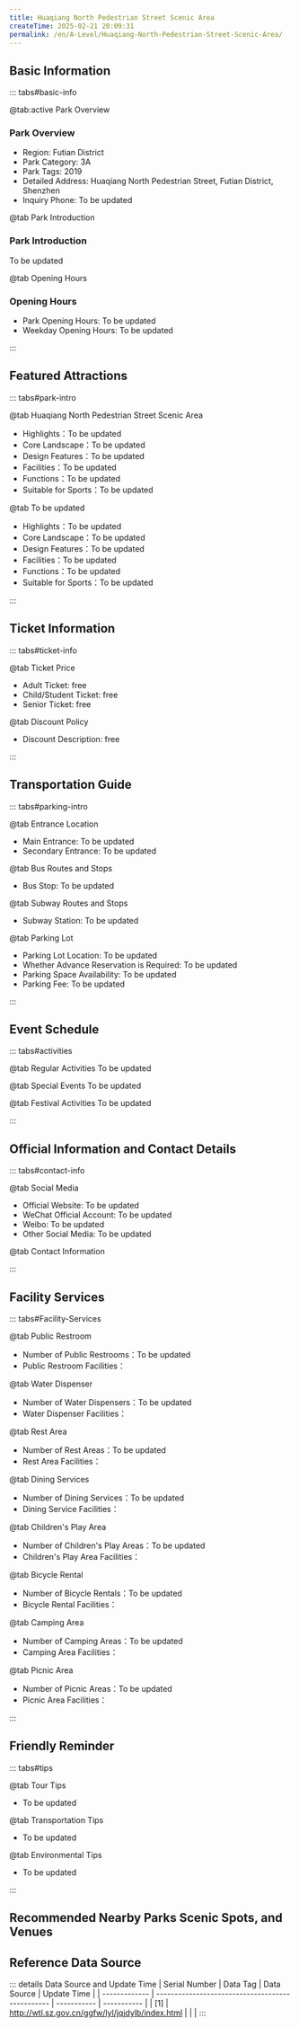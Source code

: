 ```yaml
---
title: Huaqiang North Pedestrian Street Scenic Area
createTime: 2025-02-21 20:09:31
permalink: /en/A-Level/Huaqiang-North-Pedestrian-Street-Scenic-Area/
---
```



<script setup>
import ImageSwiper from '/.vuepress/theme/components/ImageSwiper.vue'
// 轮播图数据
const swiperItems = [
    {
                link: 'https://pub-187e90a3327b41ccb8869558b6b8bbc0.r2.dev/2025/01/8d936710a7b38da431335f0e5c6beb78.jpg',
                title: 'Huaqiang North Pedestrian Street Scenic Area',
                description: 'To be updated...',
                author: 'Shenzhen Government Online',
                date: '2025/02/23'
                },
  {
                link: 'https://pub-187e90a3327b41ccb8869558b6b8bbc0.r2.dev/2025/01/8d936710a7b38da431335f0e5c6beb78.jpg',
                title: 'Huaqiang North Pedestrian Street Scenic Area',
                description: 'To be updated...',
                author: 'Shenzhen Government Online',
                date: '2025/02/23'
                }
]
// 配置项
const swiperConfig = {
  height: 500,
  showInfo: true
}
</script>
<!-- 轮播图组件 -->
<ImageSwiper :items="swiperItems" :config="swiperConfig" />



## Basic Information

::: tabs#basic-info

@tab:active Park Overview
### Park Overview
- Region: Futian District
- Park Category: 3A
- Park Tags: 2019
- Detailed Address: Huaqiang North Pedestrian Street, Futian District, Shenzhen
- Inquiry Phone: To be updated

@tab Park Introduction
### Park Introduction
To be updated

@tab Opening Hours
### Opening Hours
- Park Opening Hours: To be updated
- Weekday Opening Hours: To be updated

:::

## Featured Attractions

::: tabs#park-intro

@tab Huaqiang North Pedestrian Street Scenic Area
<ImageCard
image="https://pub-187e90a3327b41ccb8869558b6b8bbc0.r2.dev/2025/01/8d936710a7b38da431335f0e5c6beb78.jpg"
    title="Huaqiang North Pedestrian Street Scenic Area"
    description="To be updated"
    date=""
    author="Shenzhen Government Online"
/>


- Highlights：To be updated
- Core Landscape：To be updated
- Design Features：To be updated
- Facilities：To be updated
- Functions：To be updated
- Suitable for Sports：To be updated

@tab To be updated
<ImageCard
image="https://pub-187e90a3327b41ccb8869558b6b8bbc0.r2.dev/2025/01/8d936710a7b38da431335f0e5c6beb78.jpg"
    title="Huaqiang North Pedestrian Street Scenic Area"
    description="To be updated"
    date=""
    author="Shenzhen Government Online"
/>


- Highlights：To be updated
- Core Landscape：To be updated
- Design Features：To be updated
- Facilities：To be updated
- Functions：To be updated
- Suitable for Sports：To be updated

:::

## Ticket Information

::: tabs#ticket-info

@tab Ticket Price
- Adult Ticket: free
- Child/Student Ticket: free
- Senior Ticket: free

@tab Discount Policy
- Discount Description: free

:::

## Transportation Guide

::: tabs#parking-intro

@tab Entrance Location
- Main Entrance: To be updated
- Secondary Entrance: To be updated

@tab Bus Routes and Stops
- Bus Stop: To be updated

@tab Subway Routes and Stops
- Subway Station: To be updated

@tab Parking Lot
- Parking Lot Location: To be updated
- Whether Advance Reservation is Required: To be updated
- Parking Space Availability: To be updated
- Parking Fee: To be updated

:::

## Event Schedule

::: tabs#activities

@tab Regular Activities
To be updated

@tab Special Events
To be updated

@tab Festival Activities
To be updated

:::

## Official Information and Contact Details

::: tabs#contact-info

@tab Social Media
- Official Website: To be updated
- WeChat Official Account: To be updated
- Weibo: To be updated
- Other Social Media: To be updated

@tab Contact Information

:::

## Facility Services

::: tabs#Facility-Services

@tab Public Restroom
- Number of Public Restrooms：To be updated
- Public Restroom Facilities：

@tab Water Dispenser
- Number of Water Dispensers：To be updated
- Water Dispenser Facilities：

@tab Rest Area
- Number of Rest Areas：To be updated
- Rest Area Facilities：

@tab Dining Services
- Number of Dining Services：To be updated
- Dining Service Facilities：

@tab Children's Play Area
- Number of Children's Play Areas：To be updated
- Children's Play Area Facilities：

@tab Bicycle Rental
- Number of Bicycle Rentals：To be updated
- Bicycle Rental Facilities：

@tab Camping Area
- Number of Camping Areas：To be updated
- Camping Area Facilities：

@tab Picnic Area
- Number of Picnic Areas：To be updated
- Picnic Area Facilities：

:::

## Friendly Reminder

::: tabs#tips

@tab Tour Tips
- To be updated

@tab Transportation Tips
- To be updated

@tab Environmental Tips
- To be updated

:::

## Recommended Nearby Parks Scenic Spots, and Venues

<CardGrid>
  <ImageCard
        image="https://pub-187e90a3327b41ccb8869558b6b8bbc0.r2.dev/2025/01/8d936710a7b38da431335f0e5c6beb78.jpg"
        title="Guangming Redwood Cultural Town"
        description="To be updated"
        href="/en/A-Level/Guangming-Redwood-Cultural-Town/"
        author="To be updated"
        date="2025/01/02"
      />
      <ImageCard
        image="https://pub-187e90a3327b41ccb8869558b6b8bbc0.r2.dev/2025/01/8d936710a7b38da431335f0e5c6beb78.jpg"
        title="Guangming Redwood Cultural Town"
        description="To be updated"
        href="/en/A-Level/Guangming-Redwood-Cultural-Town/"
        author="To be updated"
        date="2025/01/02"
      />
    </CardGrid>


## Reference Data Source

::: details Data Source and Update Time
| Serial Number | Data Tag                                         | Data Source | Update Time |
| ------------- | ------------------------------------------------ | ----------- | ----------- |
| [1]           | http://wtl.sz.gov.cn/ggfw/lyl/jqjdylb/index.html |             |             |
:::

